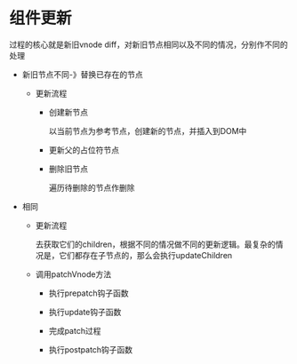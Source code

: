 # 组件更新

过程的核心就是新旧vnode diff，对新旧节点相同以及不同的情况，分别作不同的处理

* 新旧节点不同-》替换已存在的节点

  * 更新流程

    * 创建新节点

      以当前节点为参考节点，创建新的节点，并插入到DOM中

    * 更新父的占位符节点

    * 删除旧节点

      遍历待删除的节点作删除

* 相同

  * 更新流程

    去获取它们的children，根据不同的情况做不同的更新逻辑。最复杂的情况是，它们都存在子节点的，那么会执行updateChildren

  * 调用patchVnode方法

    * 执行prepatch钩子函数

    * 执行update钩子函数

    * 完成patch过程

    * 执行postpatch钩子函数